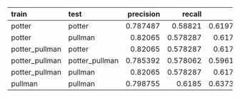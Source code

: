 | train          | test           |   precision |   recall |       f1 |   support |
|:---------------|:---------------|------------:|---------:|---------:|----------:|
| potter         | potter         |    0.787487 | 0.58821  | 0.619741 |         0 |
| potter         | pullman        |    0.82065  | 0.578287 | 0.61719  |      5841 |
| potter_pullman | potter         |    0.82065  | 0.578287 | 0.61719  |      5841 |
| potter_pullman | potter_pullman |    0.785392 | 0.578062 | 0.596197 |      5826 |
| potter_pullman | pullman        |    0.82065  | 0.578287 | 0.61719  |      5841 |
| pullman        | pullman        |    0.798755 | 0.6185   | 0.637348 |       243 |